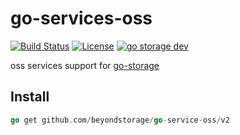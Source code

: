# go-services-oss

[![Build Status](https://github.com/beyondstorage/go-service-oss/workflows/Unit%20Test/badge.svg?branch=master)](https://github.com/beyondstorage/go-service-oss/actions?query=workflow%3A%22Unit+Test%22)
[![License](https://img.shields.io/badge/license-apache%20v2-blue.svg)](https://github.com/Xuanwo/storage/blob/master/LICENSE)
[![go storage dev](https://img.shields.io/matrix/go-service-oss:aos.dev.svg?server_fqdn=chat.aos.dev&label=%23go-service-oss%3Aaos.dev&logo=matrix)](https://matrix.to/#/#go-service-oss:aos.dev)

oss services support for [go-storage](https://github.com/beyondstorage/go-storage)

## Install

```go
go get github.com/beyondstorage/go-service-oss/v2
```
